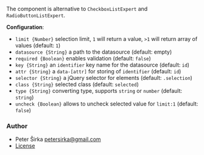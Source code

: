 The component is alternative to `CheckboxListExpert` and `RadioButtonListExpert`.

__Configuration__:

- `limit {Number}` selection limit, `1` will return a value, `>1` will return array of values (default: `1`)
- `datasource {String}` a path to the datasource (default: empty)
- `required {Boolean}` enables validation (default: `false`)
- `key {String}` an `identifier` key name for the datasource (default: `id`)
- `attr {String}` a `data-[attr]` for storing of `identifier` (default: `id`)
- `selector {String}` a jQuery selector for elements (default: `.selection`)
- `class {String}` selected class (default: `selected`)
- `type {String}` converting type, supports `string` or `number` (default: `string`)
- `uncheck {Boolean}` allows to uncheck selected value for `limit:1` (default: `false`)

### Author

- Peter Širka <petersirka@gmail.com>
- [License](https://www.totaljs.com/license/)